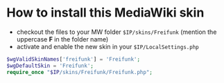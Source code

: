 # How to install this MediaWiki skin
* checkout the files to your MW folder ```$IP/skins/Freifunk``` (mention the uppercase **F** in the folder name)
* activate and enable the new skin in your ```$IP/LocalSettings.php```
```php
$wgValidSkinNames['freifunk'] = 'Freifunk';
$wgDefaultSkin = 'Freifunk';
require_once "$IP/skins/Freifunk/Freifunk.php";
```
